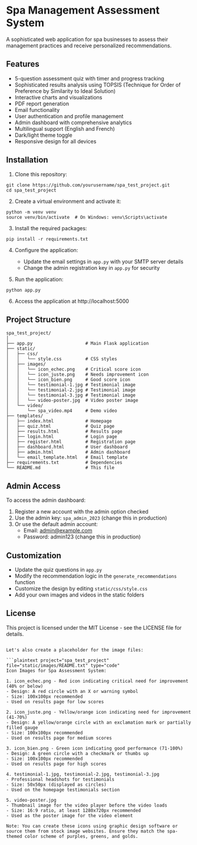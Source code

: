 # Spa Management Assessment System

A sophisticated web application for spa businesses to assess their management practices and receive personalized recommendations.

## Features

- 5-question assessment quiz with timer and progress tracking
- Sophisticated results analysis using TOPSIS (Technique for Order of Preference by Similarity to Ideal Solution)
- Interactive charts and visualizations
- PDF report generation
- Email functionality
- User authentication and profile management
- Admin dashboard with comprehensive analytics
- Multilingual support (English and French)
- Dark/light theme toggle
- Responsive design for all devices

## Installation

1. Clone this repository:
```
git clone https://github.com/yourusername/spa_test_project.git
cd spa_test_project
```

2. Create a virtual environment and activate it:
```
python -m venv venv
source venv/bin/activate  # On Windows: venv\Scripts\activate
```

3. Install the required packages:
```
pip install -r requirements.txt
```

4. Configure the application:
   - Update the email settings in `app.py` with your SMTP server details
   - Change the admin registration key in `app.py` for security

5. Run the application:
```
python app.py
```

6. Access the application at http://localhost:5000

## Project Structure

```
spa_test_project/
│
├── app.py                    # Main Flask application
├── static/                   
│   ├── css/                  
│   │   └── style.css         # CSS styles
│   ├── images/               
│   │   └── icon_echec.png    # Critical score icon
│   │   └── icon_juste.png    # Needs improvement icon
│   │   └── icon_bien.png     # Good score icon
│   │   └── testimonial-1.jpg # Testimonial image
│   │   └── testimonial-2.jpg # Testimonial image
│   │   └── testimonial-3.jpg # Testimonial image
│   │   └── video-poster.jpg  # Video poster image
│   └── video/                
│       └── spa_video.mp4     # Demo video
├── templates/
│   ├── index.html            # Homepage
│   ├── quiz.html             # Quiz page
│   ├── results.html          # Results page
│   ├── login.html            # Login page
│   ├── register.html         # Registration page
│   ├── dashboard.html        # User dashboard
│   ├── admin.html            # Admin dashboard
│   └── email_template.html   # Email template
├── requirements.txt          # Dependencies
└── README.md                 # This file
```

## Admin Access

To access the admin dashboard:

1. Register a new account with the admin option checked
2. Use the admin key: `spa_admin_2023` (change this in production)
3. Or use the default admin account:
   - Email: admin@example.com
   - Password: admin123 (change this in production)

## Customization

- Update the quiz questions in `app.py`
- Modify the recommendation logic in the `generate_recommendations` function
- Customize the design by editing `static/css/style.css`
- Add your own images and videos in the static folders

## License

This project is licensed under the MIT License - see the LICENSE file for details.
```

Let's also create a placeholder for the image files:

```plaintext project="spa_test_project" file="static/images/README.txt" type="code"
Icon Images for Spa Assessment System:

1. icon_echec.png - Red icon indicating critical need for improvement (40% or below)
- Design: A red circle with an X or warning symbol
- Size: 100x100px recommended
- Used on results page for low scores

2. icon_juste.png - Yellow/orange icon indicating need for improvement (41-70%)
- Design: A yellow/orange circle with an exclamation mark or partially filled gauge
- Size: 100x100px recommended
- Used on results page for medium scores

3. icon_bien.png - Green icon indicating good performance (71-100%)
- Design: A green circle with a checkmark or thumbs up
- Size: 100x100px recommended
- Used on results page for high scores

4. testimonial-1.jpg, testimonial-2.jpg, testimonial-3.jpg
- Professional headshots for testimonials
- Size: 50x50px (displayed as circles)
- Used on the homepage testimonials section

5. video-poster.jpg
- Thumbnail image for the video player before the video loads
- Size: 16:9 ratio, at least 1280x720px recommended
- Used as the poster image for the video element

Note: You can create these icons using graphic design software or source them from stock image websites. Ensure they match the spa-themed color scheme of purples, greens, and golds.